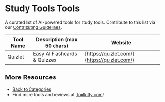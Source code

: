 # Study Tools Tools

A curated list of AI-powered tools for study tools. Contribute to this list via our [Contributing Guidelines](../CONTRIBUTING.md).

| Tool Name | Description (max 50 chars) | Website |
|-----------|----------------------------|---------|
| Quizlet | Easy AI Flashcards & Quizzes | [https://quizlet.com/](https://quizlet.com/) |

## More Resources
- [Back to Categories](../README.md)
- Find more tools and reviews at [Toolkitly.com](https://toolkitly.com)!
